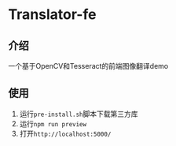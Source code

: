 # Translator-fe
## 介绍
一个基于OpenCV和Tesseract的前端图像翻译demo

## 使用
1. 运行`pre-install.sh`脚本下载第三方库
2. 运行`npm run preview`
3. 打开`http://localhost:5000/`